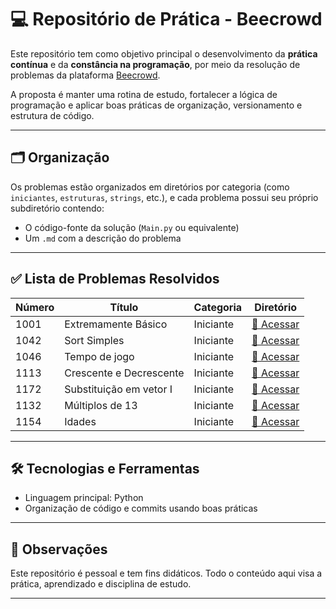 # 💻 Repositório de Prática - Beecrowd

Este repositório tem como objetivo principal o desenvolvimento da **prática contínua** e da **constância na programação**, por meio da resolução de problemas da plataforma [Beecrowd](https://www.beecrowd.com.br/).

A proposta é manter uma rotina de estudo, fortalecer a lógica de programação e aplicar boas práticas de organização, versionamento e estrutura de código.

---

## 🗂️ Organização

Os problemas estão organizados em diretórios por categoria (como `iniciantes`, `estruturas`, `strings`, etc.), e cada problema possui seu próprio subdiretório contendo:

- O código-fonte da solução (`Main.py` ou equivalente)
- Um `.md` com a descrição do problema

---

## ✅ Lista de Problemas Resolvidos

| Número | Título                  | Categoria | Diretório                                |
| ------ | ----------------------- | --------- | ---------------------------------------- |
| 1001   | Extremamente Básico     | Iniciante | [🔗 Acessar](problemas/iniciantes/1001/) |
| 1042   | Sort Simples            | Iniciante | [🔗 Acessar](problemas/iniciantes/1042/) |
| 1046   | Tempo de jogo           | Iniciante | [🔗 Acessar](problemas/iniciantes/1046/) |
| 1113   | Crescente e Decrescente | Iniciante | [🔗 Acessar](problemas/iniciantes/1113/) |
| 1172   | Substituição em vetor I | Iniciante | [🔗 Acessar](problemas/iniciantes/1172/) |
| 1132   | Múltiplos de 13         | Iniciante | [🔗 Acessar](problemas/iniciantes/1132/) |
| 1154   | Idades                  | Iniciante | [🔗 Acessar](problemas/iniciantes/1154/) |

<!-- Adicione mais linhas conforme for resolvendo -->

---

## 🛠️ Tecnologias e Ferramentas

- Linguagem principal: Python
- Organização de código e commits usando boas práticas

---

## 📌 Observações

Este repositório é pessoal e tem fins didáticos. Todo o conteúdo aqui visa a prática, aprendizado e disciplina de estudo.

---
